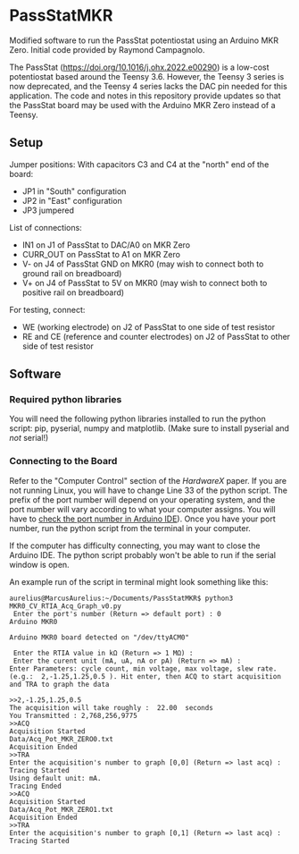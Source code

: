 # PassStatMKR
Modified software to run the PassStat potentiostat using an Arduino MKR Zero. Initial code provided by Raymond Campagnolo.

The PassStat (https://doi.org/10.1016/j.ohx.2022.e00290) is a low-cost potentiostat based around the Teensy 3.6. However, the Teensy 3 series is now deprecated, and the Teensy 4 series lacks the DAC pin needed for this application. The code and notes in this repository provide updates so that the PassStat board may be used with the Arduino MKR Zero instead of a Teensy.


## Setup
Jumper positions: With capacitors C3 and C4 at the "north" end of the board:
 - JP1 in "South" configuration
 - JP2 in "East" configuration
 - JP3 jumpered

List of connections:
- IN1 on J1 of PassStat to DAC/A0 on MKR Zero
- CURR_OUT on PassStat to A1 on MKR Zero
- V- on J4 of PassStat GND on MKR0 (may wish to connect both to ground rail on breadboard)
- V+ on J4 of PassStat to 5V on MKR0 (may wish to connect both to positive rail on breadboard)

For testing, connect:
- WE (working electrode) on J2 of PassStat to one side of test resistor
- RE and CE (reference and counter electrodes) on J2 of PassStat to other side of test resistor

## Software
### Required python libraries
You will need the following python libraries installed to run the python script: pip, pyserial, numpy and matplotlib. 
(Make sure to install pyserial and _not_ serial!)

### Connecting to the Board
Refer to the "Computer Control" section of the _HardwareX_ paper. If you are not running Linux, you will have to change Line 33 of the python script. The prefix of the port number will depend on your operating system, and the port number will vary according to what your computer assigns. You will have to [check the port number in Arduino IDE](https://support.arduino.cc/hc/en-us/articles/4406856349970-Select-board-and-port-in-Arduino-IDE)). Once you have your port number, run the python script from the terminal in your computer.

If the computer has difficulty connecting, you may want to close the Arduino IDE. The python script probably won't be able to run if the serial window is open.

An example run of the script in terminal might look something like this: 
```
aurelius@MarcusAurelius:~/Documents/PassStatMKR$ python3 MKR0_CV_RTIA_Acq_Graph_v0.py 
 Enter the port's number (Return => default port) : 0
Arduino MKR0

Arduino MKR0 board detected on "/dev/ttyACM0"

 Enter the RTIA value in kΩ (Return => 1 MΩ) : 
 Enter the curent unit (mA, uA, nA or pA) (Return => mA) : 
Enter Parameters: cycle count, min voltage, max voltage, slew rate. (e.g.:  2,-1.25,1.25,0.5 ). Hit enter, then ACQ to start acquisition and TRA to graph the data 

>>2,-1.25,1.25,0.5
The acquisition will take roughly :  22.00  seconds
You Transmitted : 2,768,256,9775
>>ACQ
Acquisition Started
Data/Acq_Pot_MKR_ZERO0.txt
Acquisition Ended 
>>TRA
Enter the acquisition's number to graph [0,0] (Return => last acq) : 
Tracing Started 
Using default unit: mA.
Tracing Ended 
>>ACQ
Acquisition Started
Data/Acq_Pot_MKR_ZERO1.txt
Acquisition Ended 
>>TRA
Enter the acquisition's number to graph [0,1] (Return => last acq) : 
Tracing Started 
```
